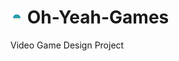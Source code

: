 # <img src="/Logo_files/logo_transparent.png" alt="drawing" width="20" height="20"/> Oh-Yeah-Games 
Video Game Design Project
